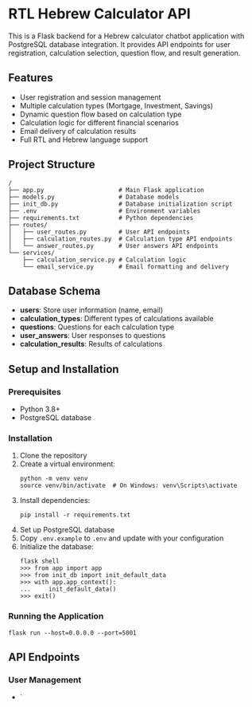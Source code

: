 # RTL Hebrew Calculator API

This is a Flask backend for a Hebrew calculator chatbot application with PostgreSQL database integration. It provides API endpoints for user registration, calculation selection, question flow, and result generation.

## Features

- User registration and session management
- Multiple calculation types (Mortgage, Investment, Savings)
- Dynamic question flow based on calculation type
- Calculation logic for different financial scenarios
- Email delivery of calculation results
- Full RTL and Hebrew language support

## Project Structure

```
/
├── app.py                     # Main Flask application
├── models.py                  # Database models
├── init_db.py                 # Database initialization script
├── .env                       # Environment variables
├── requirements.txt           # Python dependencies
├── routes/
│   ├── user_routes.py         # User API endpoints
│   ├── calculation_routes.py  # Calculation type API endpoints
│   └── answer_routes.py       # User answers API endpoints
└── services/
    ├── calculation_service.py # Calculation logic
    └── email_service.py       # Email formatting and delivery
```

## Database Schema

- **users**: Store user information (name, email)
- **calculation_types**: Different types of calculations available
- **questions**: Questions for each calculation type
- **user_answers**: User responses to questions
- **calculation_results**: Results of calculations

## Setup and Installation

### Prerequisites

- Python 3.8+
- PostgreSQL database

### Installation

1. Clone the repository
2. Create a virtual environment:
   ```
   python -m venv venv
   source venv/bin/activate  # On Windows: venv\Scripts\activate
   ```
3. Install dependencies:
   ```
   pip install -r requirements.txt
   ```
4. Set up PostgreSQL database
5. Copy `.env.example` to `.env` and update with your configuration
6. Initialize the database:
   ```
   flask shell
   >>> from app import app
   >>> from init_db import init_default_data
   >>> with app.app_context():
   ...     init_default_data()
   >>> exit()
   ```

### Running the Application

```
flask run --host=0.0.0.0 --port=5001
```

## API Endpoints

### User Management

- `